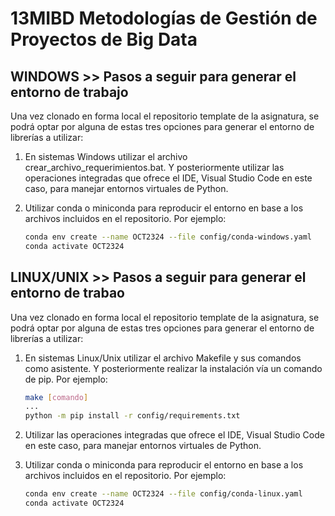 # 13MIBD Metodologías de Gestión de Proyectos de Big Data

## WINDOWS >> Pasos a seguir para generar el entorno de trabajo

Una vez clonado en forma local el repositorio template de la asignatura, se podrá optar por alguna de estas tres opciones para generar el entorno de librerías a utilizar:

1. En sistemas Windows utilizar el archivo crear_archivo_requerimientos.bat. Y posteriormente utilizar las operaciones integradas que ofrece el IDE, Visual Studio Code en este caso, para manejar entornos virtuales de Python.

2. Utilizar conda o miniconda para reproducir el entorno en base a los archivos incluidos en el repositorio. Por ejemplo:
    ~~~ bash
    conda env create --name OCT2324 --file config/conda-windows.yaml
    conda activate OCT2324    
    ~~~

## LINUX/UNIX >> Pasos a seguir para generar el entorno de trabao

Una vez clonado en forma local el repositorio template de la asignatura, se podrá optar por alguna de estas tres opciones para generar el entorno de librerías a utilizar:

1. En sistemas Linux/Unix utilizar el archivo Makefile y sus comandos como asistente. Y posteriormente realizar la instalación vía un comando de pip. Por ejemplo:
    ~~~ bash
    make [comando]
    ...
    python -m pip install -r config/requirements.txt
    ~~~

2. Utilizar las operaciones integradas que ofrece el IDE, Visual Studio Code en este caso, para manejar entornos virtuales de Python.

3. Utilizar conda o miniconda para reproducir el entorno en base a los archivos incluidos en el repositorio. Por ejemplo:
    ~~~ bash
    conda env create --name OCT2324 --file config/conda-linux.yaml
    conda activate OCT2324    
    ~~~
 
